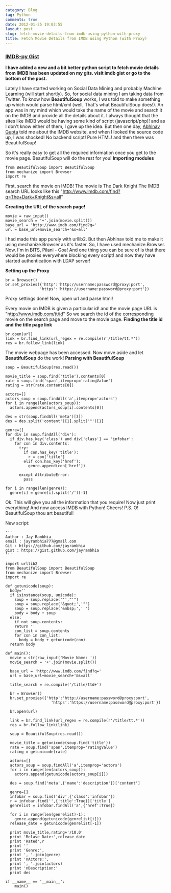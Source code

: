 ```yaml
---
category: Blog
tag: Python
comments: true
date: 2012-01-25 19:03:55
layout: post
slug: fetch-movie-details-from-imdb-using-python-with-proxy
title: Fetch Movie Details from IMDB using Python (with Proxy)
---
```



### [IMDB-py Gist](https://gist.github.com/1678382)


<UPDATE>**I have added a new and a bit better python script to fetch movie details from IMDB has been updated on my gits. visit imdb gist or go to the bottom of the post.** <UPDATE>

Lately I have started working on Social Data Mining and probably Machine Learning (will start shortly).
So, for social data mining I am taking data from Twitter. To know how **BeautifulSoup** works, I was told to make something up which would parse html/xml (well, That's what BeautifulSoup does!). An app was in my mind which would take the name of the movie and search it on the IMDB and provide all the details about it.
I always thought that the sites like IMDB would be having some kind of script (javascript/php)! and as I don't know either of them, I gave up the idea. But then one day, [Abhinav Gupta](https://twitter.com/TheMarwariJew) told me about the IMDB website, and when I looked the source code up, I was shocked! No backend script! Pure HTML! and then there was BeautifulSoup!

So it's really easy to get all the required information once you get to the movie page. BeautifulSoup will do the rest for you!
**Importing modules**

    
    from BeautifulSoup import BeautifulSoup
    from mechanize import Browser
    import re




<!-- more -->



First, search the movie on IMDB! The movie is The Dark Knight
The IMDB search URL looks like this "http://www.imdb.com/find?q=The+Dark+Knight&s=all"

**Creating the URL of the search page!**

    
    movie = raw_input()
    movie_search = '+'.join(movie.split())
    base_url = 'http://www.imdb.com/find?q='
    url = base_url+movie_search+'&s=all'




I had made this app purely with urllib2. But then Abhinav told me to make it using mechanize.Browser as it's faster.
So, I have used mechanize.Browser.
Now, I'm in BITS, Pilani - Goa! And one thing you can be sure of is that there would be proxies everywhere blocking every script! and now they have started authentication with LDAP server!

**Setting up the Proxy**

    
    br = Browser()
    br.set_proxies({'http':'http://username:password@proxy:port',
                   'https':'https://username:password@proxy:port'})




Proxy settings done! Now, open url and parse html!

Every movie on IMDB is given a particular id! and the movie page URL is "http://www.imdb.com/tt/id"
So we search the id of the corresponding movie on the search page and move to the movie page.
**Finding the title id and the title page link**

    
    br.open(url)
    link = br.find_link(url_regex = re.compile(r'/title/tt.*'))
    res = br.follow_link(link)




The movie webpage has been accessed. Now move aside and let **BeautifulSoup** do the work!
**Parsing with **BeautifulSoup****

    
    soup = BeautifulSoup(res.read())
    
    movie_title = soup.find('title').contents[0]
    rate = soup.find('span',itemprop='ratingValue')
    rating = str(rate.contents[0])
    
    actors=[]
    actors_soup = soup.findAll('a',itemprop='actors')
    for i in range(len(actors_soup)):
      actors.append(actors_soup[i].contents[0])
    
    des = str(soup.findAll('meta')[3])
    des = des.split('content')[1].split('"')[1]
    
    genre=[]
    for div in soup.findAll('div'):
      if div.has_key('class') and div['class'] == 'infobar':
        for con in div.contents:
          try:
            if con.has_key('title'):
              r = con['title']
            elif con.has_key('href'):
              genre.append(con['href'])
    
          except AttributeError:
            pass
    
    for i in range(len(genre)):
      genre[i] = genre[i].split('/')[-1]




Ok. This will give you all the information that you require! Now just print everything!
And now access IMDB with Python!
Cheers!
P.S. O! BeautifulSoup thou art beautiful!

<UPDATE>
New script:

    
    '''
    Author : Jay Rambhia
    email : jayrambhia777@gmail.com
    Git : https://github.com/jayrambhia
    gist : https://gist.github.com/jayrambhia
    '''
    
    import urllib2
    from BeautifulSoup import BeautifulSoup
    from mechanize import Browser
    import re
    
    def getunicode(soup):
      body=''
      if isinstance(soup, unicode):
        soup = soup.replace(''',"'")
        soup = soup.replace('&quot;','"')
        soup = soup.replace('&nbsp;',' ')
        body = body + soup
      else:
        if not soup.contents:
        return ''
        con_list = soup.contents
        for con in con_list:
          body = body + getunicode(con)
      return body
    
    def main():
      movie = str(raw_input('Movie Name: '))
      movie_search = '+'.join(movie.split())
    
      base_url = 'http://www.imdb.com/find?q='
      url = base_url+movie_search+'&s=all'
    
      title_search = re.compile('/title/ttd+')
    
      br = Browser()
      br.set_proxies({'http':'http://username:password@proxy:port',
                        'https':'https://username:password@proxy:port'})
    
      br.open(url)
    
      link = br.find_link(url_regex = re.compile(r'/title/tt.*'))
      res = br.follow_link(link)
    
      soup = BeautifulSoup(res.read())
    
      movie_title = getunicode(soup.find('title'))
      rate = soup.find('span',itemprop='ratingValue')
      rating = getunicode(rate)
    
      actors=[]
      actors_soup = soup.findAll('a',itemprop='actors')
      for i in range(len(actors_soup)):
        actors.append(getunicode(actors_soup[i]))
    
      des = soup.find('meta',{'name':'description'})['content']
    
      genre=[]
      infobar = soup.find('div',{'class':'infobar'})
      r = infobar.find('',{'title':True})['title']
      genrelist = infobar.findAll('a',{'href':True})
    
      for i in range(len(genrelist)-1):
        genre.append(getunicode(genrelist[i]))
      release_date = getunicode(genrelist[-1])
    
      print movie_title,rating+'/10.0'
      print 'Relase Date:',release_date
      print 'Rated',r
      print ''
      print 'Genre:',
      print ', '.join(genre)
      print 'nActors:',
      print ', '.join(actors)
      print 'nDescription:'
      print des
    
    if __name__ == '__main__':
        main()
    



